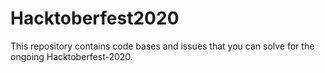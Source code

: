 # Hacktoberfest2020
This repository contains code bases and issues that you can solve for the ongoing Hacktoberfest-2020.
